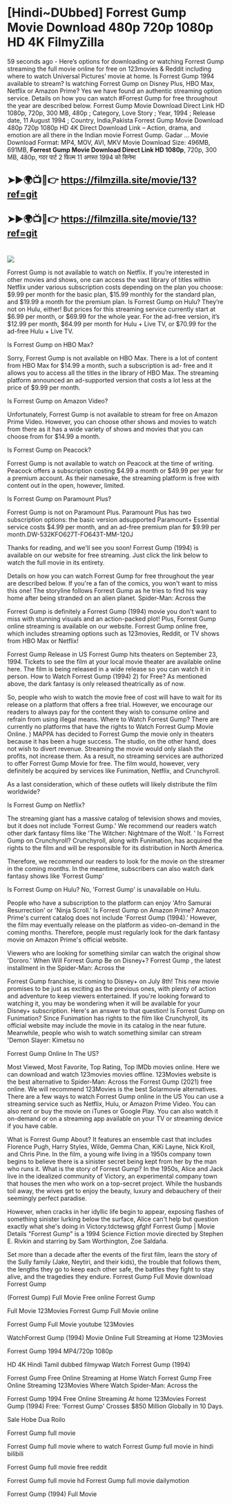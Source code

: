# [Hindi~DUbbed] Forrest Gump Movie Download 480p 720p 1080p HD 4K FilmyZilla


59 seconds ago - Here’s options for downloading or watching Forrest Gump streaming the full movie online for free on 123movies & Reddit including where to watch Universal Pictures’ movie at home. Is Forrest Gump 1994 available to stream? Is watching Forrest Gump on Disney Plus, HBO Max, Netflix or Amazon Prime? Yes we have found an authentic streaming option service. Details on how you can watch #Forrest Gump for free throughout the year are described below. Forrest Gump Movie Download Direct Link HD 1080p, 720p, 300 MB, 480p ; Category, Love Story ; Year, 1994 ; Release date, 11 August 1994 ; Country, India,Pakista Forrest Gump Movie Download 480p 720p 1080p HD 4K Direct Download Link – Action, drama, and emotion are all there in the Indian movie Forrest Gump. Gadar ...
Movie Download Format: MP4, MOV, AVI, MKV
Movie Download Size: 496MB, 691MB, **Forrest Gump Movie Download Direct Link HD 1080p**, 720p, 300 MB, 480p, गदर पार्ट 2 फिल्म 11 अगस्त 1994 को सिनेमा

## ➤►🌍📺📱👉   https://filmzilla.site/movie/13?ref=git

## ➤►🌍📺📱👉   https://filmzilla.site/movie/13?ref=git

#

<img src="https://image.tmdb.org/t/p/w780//ghgfzbEV7kbpbi1O8eIILKVXEA8.jpg" />

Forrest Gump is not available to watch on Netflix. If you’re interested in other movies and shows, one can access the vast library of titles within Netflix under various subscription costs depending on the plan you choose: $9.99 per month for the basic plan, $15.99 monthly for the standard plan, and $19.99 a month for the premium plan. Is Forrest Gump on Hulu? They’re not on Hulu, either! But prices for this streaming service currently start at $6.99 per month, or $69.99 for the whole year. For the ad-free version, it’s $12.99 per month, $64.99 per month for Hulu + Live TV, or $70.99 for the ad-free Hulu + Live TV.

Is Forrest Gump on HBO Max?

Sorry, Forrest Gump is not available on HBO Max. There is a lot of content from HBO Max for $14.99 a month, such a subscription is ad- free and it allows you to access all the titles in the library of HBO Max. The streaming platform announced an ad-supported version that costs a lot less at the price of $9.99 per month.

Is Forrest Gump on Amazon Video?

Unfortunately, Forrest Gump is not available to stream for free on Amazon Prime Video. However, you can choose other shows and movies to watch from there as it has a wide variety of shows and movies that you can choose from for $14.99 a month.

Is Forrest Gump on Peacock?

Forrest Gump is not available to watch on Peacock at the time of writing. Peacock offers a subscription costing $4.99 a month or $49.99 per year for a premium account. As their namesake, the streaming platform is free with content out in the open, however, limited.

Is Forrest Gump on Paramount Plus?

Forrest Gump is not on Paramount Plus. Paramount Plus has two subscription options: the basic version adsupported Paramount+ Essential service costs $4.99 per month, and an ad-free premium plan for $9.99 per month.DW-532KFO627T-FO643T-MM-120J

Thanks for reading, and we'll see you soon! Forrest Gump (1994) is available on our website for free streaming. Just click the link below to watch the full movie in its entirety.

Details on how you can watch Forrest Gump for free throughout the year are described below. If you're a fan of the comics, you won't want to miss this one! The storyline follows Forrest Gump as he tries to find his way home after being stranded on an alien planet. Spider-Man: Across the

Forrest Gump is definitely a Forrest Gump (1994) movie you don't want to miss with stunning visuals and an action-packed plot! Plus, Forrest Gump online streaming is available on our website. Forrest Gump online free, which includes streaming options such as 123movies, Reddit, or TV shows from HBO Max or Netflix!

Forrest Gump Release in US Forrest Gump hits theaters on September 23, 1994. Tickets to see the film at your local movie theater are available online here. The film is being released in a wide release so you can watch it in person. How to Watch Forrest Gump (1994) 2) for Free? As mentioned above, the dark fantasy is only released theatrically as of now.

So, people who wish to watch the movie free of cost will have to wait for its release on a platform that offers a free trial. However, we encourage our readers to always pay for the content they wish to consume online and refrain from using illegal means. Where to Watch Forrest Gump? There are currently no platforms that have the rights to Watch Forrest Gump Movie Online. ) MAPPA has decided to Forrest Gump the movie only in theaters because it has been a huge success. The studio, on the other hand, does not wish to divert revenue. Streaming the movie would only slash the profits, not increase them. As a result, no streaming services are authorized to offer Forrest Gump Movie for free. The film would, however, very definitely be acquired by services like Funimation, Netflix, and Crunchyroll.

As a last consideration, which of these outlets will likely distribute the film worldwide?

Is Forrest Gump on Netflix?

The streaming giant has a massive catalog of television shows and movies, but it does not include 'Forrest Gump.' We recommend our readers watch other dark fantasy films like 'The Witcher: Nightmare of the Wolf. ' Is Forrest Gump on Crunchyroll? Crunchyroll, along with Funimation, has acquired the rights to the film and will be responsible for its distribution in North America.

Therefore, we recommend our readers to look for the movie on the streamer in the coming months. In the meantime, subscribers can also watch dark fantasy shows like 'Forrest Gump'

Is Forrest Gump on Hulu? No, 'Forrest Gump' is unavailable on Hulu.

People who have a subscription to the platform can enjoy 'Afro Samurai Resurrection' or 'Ninja Scroll.' Is Forrest Gump on Amazon Prime? Amazon Prime's current catalog does not include 'Forrest Gump (1994).' However, the film may eventually release on the platform as video-on-demand in the coming months. Therefore, people must regularly look for the dark fantasy movie on Amazon Prime's official website.

Viewers who are looking for something similar can watch the original show 'Dororo.' When Will Forrest Gump Be on Disney+? Forrest Gump , the latest installment in the Spider-Man: Across the

Forrest Gump franchise, is coming to Disney+ on July 8th! This new movie promises to be just as exciting as the previous ones, with plenty of action and adventure to keep viewers entertained. If you're looking forward to watching it, you may be wondering when it will be available for your Disney+ subscription. Here's an answer to that question! Is Forrest Gump on Funimation? Since Funimation has rights to the film like Crunchyroll, its official website may include the movie in its catalog in the near future. Meanwhile, people who wish to watch something similar can stream 'Demon Slayer: Kimetsu no

Forrest Gump Online In The US?

Most Viewed, Most Favorite, Top Rating, Top IMDb movies online. Here we can download and watch 123movies movies offline. 123Movies website is the best alternative to Spider-Man: Across the Forrest Gump (2021) free online. We will recommend 123Movies is the best Solarmovie alternatives. There are a few ways to watch Forrest Gump online in the US You can use a streaming service such as Netflix, Hulu, or Amazon Prime Video. You can also rent or buy the movie on iTunes or Google Play. You can also watch it on-demand or on a streaming app available on your TV or streaming device if you have cable.

What is Forrest Gump About? It features an ensemble cast that includes Florence Pugh, Harry Styles, Wilde, Gemma Chan, KiKi Layne, Nick Kroll, and Chris Pine. In the film, a young wife living in a 1950s company town begins to believe there is a sinister secret being kept from her by the man who runs it. What is the story of Forrest Gump? In the 1950s, Alice and Jack live in the idealized community of Victory, an experimental company town that houses the men who work on a top-secret project. While the husbands toil away, the wives get to enjoy the beauty, luxury and debauchery of their seemingly perfect paradise.

However, when cracks in her idyllic life begin to appear, exposing flashes of something sinister lurking below the surface, Alice can't help but question exactly what she's doing in Victory.tdctewsg gfghf Forrest Gump | Movie Details "Forrest Gump" is a 1994 Science Fiction movie directed by Stephen E. Rivkin and starring by Sam Worthington, Zoe Saldaña.

Set more than a decade after the events of the first film, learn the story of the Sully family (Jake, Neytiri, and their kids), the trouble that follows them, the lengths they go to keep each other safe, the battles they fight to stay alive, and the tragedies they endure. Forrest Gump Full Movie download Forrest Gump

(Forrest Gump) Full Movie Free online Forrest Gump

Full Movie 123Movies Forrest Gump Full Movie online

Forrest Gump Full Movie youtube 123Movies

WatchForrest Gump (1994) Movie Online Full Streaming at Home 123Movies

Forrest Gump 1994 MP4/720p 1080p

HD 4K Hindi Tamil dubbed filmywap Watch Forrest Gump (1994)

Forrest Gump Free Online Streaming at Home Watch Forrest Gump Free Online Streaming 123Movies Where Watch Spider-Man: Across the

Forrest Gump 1994 Free Online Streaming At home 123Movies Forrest Gump (1994) Free: 'Forrest Gump' Crosses $850 Million Globally in 10 Days.

Sale Hobe Dua Roilo

Forrest Gump full movie

Forrest Gump full movie where to watch Forrest Gump full movie in hindi bilibili

Forrest Gump full movie free reddit

Forrest Gump full movie hd Forrest Gump full movie dailymotion

Forrest Gump (1994) Full Movie